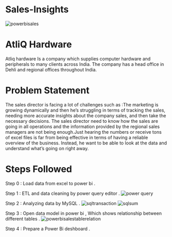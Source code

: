 # Sales-Insights
![powerbisales](https://github.com/Jgithub02/Sales-Insights/assets/164842901/506e4986-ed90-4c32-bad1-586a0dec6403)
# AtliQ Hardware
Atliq hardware  Is a company which supplies computer hardware and peripherals to many clients across India. 
The company has a head office in Dehli and regional offices throughout India.

# Problem Statement 
The sales director is facing a lot of challenges such as :The marketing is growing dynamically and then he’s struggling in terms of tracking the sales, needing more accurate insights about the company sales, and then take the necessary decisions.
The sales director need to know how the sales are going in all operations and the information provided by the regional sales managers are not being enough.Just hearing the numbers or receive tons of excel files is far from being effective in terms of having a reliable overview of the business. Instead, he want to be able to look at the data and understand what’s going on right away.
# Steps Followed 
Step 0 : Load data from excel to power bi . 

Step 1 : ETL and data cleaning by power query editor . 
![power query](https://github.com/Jgithub02/Sales-Insights/assets/164842901/5e6a80de-3b4b-4c3b-af26-d55783c5d8a8)

Step 2 : Analyzing data by MySQL .
![sqltransaction ](https://github.com/Jgithub02/Sales-Insights/assets/164842901/147e9489-ae9e-428e-8c87-7d0c86b8af5b)
![sqlsum](https://github.com/Jgithub02/Sales-Insights/assets/164842901/ba4cc891-10e0-42e6-9087-33658c1ad323)

Step 3 : Open data model in power bi , Which shows relationship between different tables .
![powerbisalestablerelation](https://github.com/Jgithub02/Sales-Insights/assets/164842901/cb9fcb02-41b1-4f93-8b69-c4c25a5eb275)

Step 4 : Prepare a Power Bi deshboard .
